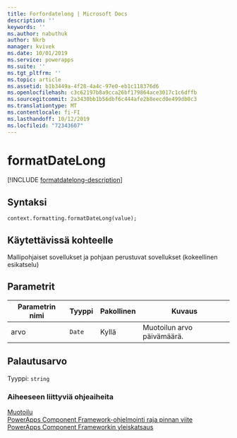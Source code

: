 ```yaml
---
title: Forfordatelong | Microsoft Docs
description: ''
keywords: ''
ms.author: nabuthuk
author: Nkrb
manager: kvivek
ms.date: 10/01/2019
ms.service: powerapps
ms.suite: ''
ms.tgt_pltfrm: ''
ms.topic: article
ms.assetid: b1b3449a-4f28-4a4c-97e0-eb1c118376d6
ms.openlocfilehash: c3c62197b8a9cca26bf179864ace3017c1c6dffb
ms.sourcegitcommit: 2a3430bb1b56dbf6c444afe2b8eecd0e499db0c3
ms.translationtype: MT
ms.contentlocale: fi-FI
ms.lasthandoff: 10/12/2019
ms.locfileid: "72343607"
---
```

# <a name="formatdatelong"></a>formatDateLong

[!INCLUDE [formatdatelong-description](includes/formatdatelong-description.md)]

## <a name="syntax"></a>Syntaksi

`context.formatting.formatDateLong(value);`

## <a name="available-for"></a>Käytettävissä kohteelle 

Mallipohjaiset sovellukset ja pohjaan perustuvat sovellukset (kokeellinen esikatselu)

## <a name="parameters"></a>Parametrit

| Parametrin nimi|Tyyppi|Pakollinen|Kuvaus|
| ------------- |----|--------|-----------|
arvo|`Date`|Kyllä|Muotoilun arvo päivämäärä.|

## <a name="return-value"></a>Palautusarvo

Tyyppi: `string`


### <a name="related-topics"></a>Aiheeseen liittyviä ohjeaiheita

[Muotoilu](../formatting.md)<br/>
[PowerApps Component Framework-ohjelmointi raja pinnan viite](../../reference/index.md)<br/>
[PowerApps Component Frameworkin yleiskatsaus](../../overview.md)